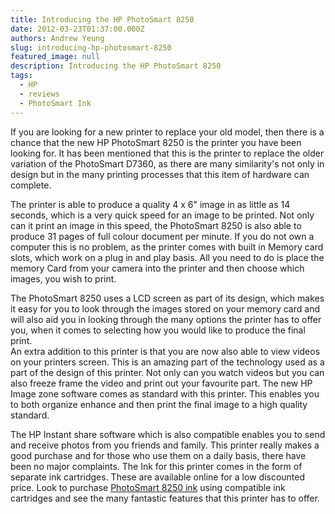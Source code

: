 ```yaml
---
title: Introducing the HP PhotoSmart 8250
date: 2012-03-23T01:37:00.000Z
authors: Andrew Yeung
slug: introducing-hp-photosmart-8250
featured_image: null
description: Introducing the HP PhotoSmart 8250
tags:
  - HP
  - reviews
  - PhotoSmart Ink
---
```

If you are looking for a new printer to replace your old model, then there is a chance that the new HP PhotoSmart 8250 is the printer you have been looking for. It has been mentioned that this is the printer to replace the older variation of the PhotoSmart D7360, as there are many similarity's not only in design but in the many printing processes that this item of hardware can complete.

The printer is able to produce a quality 4 x 6" image in as little as 14 seconds, which is a very quick speed for an image to be printed. Not only can it print an image in this speed, the PhotoSmart 8250 is also able to produce 31 pages of full colour document per minute. If you do not own a computer this is no problem, as the printer comes with built in Memory card slots, which work on a plug in and play basis. All you need to do is place the memory Card from your camera into the printer and then choose which images, you wish to print.

The PhotoSmart 8250 uses a LCD screen as part of its design, which makes it easy for you to look through the images stored on your memory card and will also aid you in looking through the many options the printer has to offer you, when it comes to selecting how you would like to produce the final print.\
An extra addition to this printer is that you are now also able to view videos on your printers screen. This is an amazing part of the technology used as a part of the design of this printer. Not only can you watch videos but you can also freeze frame the video and print out your favourite part. The new HP Image zone software comes as standard with this printer. This enables you to both organize enhance and then print the final image to a high quality standard.

The HP Instant share software which is also compatible enables you to send and receive photos from you friends and family. This printer really makes a good purchase and for those who use them on a daily basis, there have been no major complaints. The Ink for this printer comes in the form of separate ink cartridges. These are available online for a low discounted price. Look to purchase [PhotoSmart 8250 ink](https://www.comboink.com/hp-photosmart-8250-ink-cartridges) using compatible ink cartridges and see the many fantastic features that this printer has to offer.